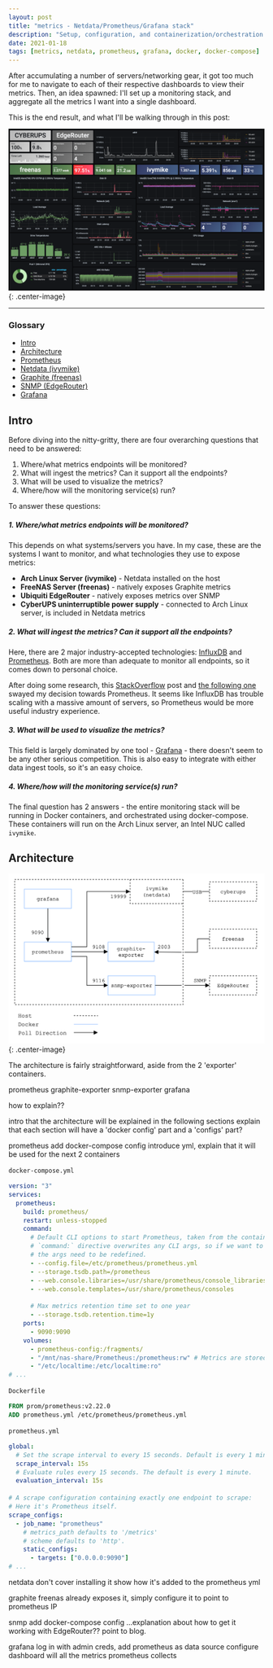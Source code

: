```yaml
---
layout: post
title: "metrics - Netdata/Prometheus/Grafana stack"
description: "Setup, configuration, and containerization/orchestration of a monitoring stack"
date: 2021-01-18
tags: [metrics, netdata, prometheus, grafana, docker, docker-compose]
---
```


After accumulating a number of servers/networking gear, it got too much for me to navigate to each of their respective dashboards to view their metrics. Then, an idea spawned: I'll set up a monitoring stack, and aggregate all the metrics I want into a single dashboard.

This is the end result, and what I'll be walking through in this post:

![Metrics NPG Dashboard](/assets/images/metrics-npg-dash.png){: .center-image}

---

### Glossary

- [Intro](#intro)
- [Architecture](#architecture)
- [Prometheus]()
- [Netdata (ivymike)]()
- [Graphite (freenas)]()
- [SNMP (EdgeRouter)]()
- [Grafana]()

## Intro

Before diving into the nitty-gritty, there are four overarching questions that need to be answered:

1. Where/what metrics endpoints will be monitored?
2. What will ingest the metrics? Can it support all the endpoints?
3. What will be used to visualize the metrics?
4. Where/how will the monitoring service(s) run?

To answer these questions:

##### 1. Where/what metrics endpoints will be monitored?

This depends on what systems/servers you have. In my case, these are the systems I want to monitor, and what technologies they use to expose metrics:

- **Arch Linux Server (ivymike)** - Netdata installed on the host
- **FreeNAS Server (freenas)** - natively exposes Graphite metrics
- **Ubiquiti EdgeRouter** - natively exposes metrics over SNMP
- **CyberUPS uninterruptible power supply** - connected to Arch Linux server, is included in Netdata metrics

##### 2. What will ingest the metrics? Can it support all the endpoints?

Here, there are 2 major industry-accepted technologies: [InfluxDB](https://www.influxdata.com/) and [Prometheus](https://prometheus.io/). Both are more than adequate to monitor all endpoints, so it comes down to personal choice.

After doing some research, this [StackOverflow](https://stackoverflow.com/a/38406973) post and [the following one](https://stackoverflow.com/a/40767676) swayed my decision towards Prometheus. It seems like InfluxDB has trouble scaling with a massive amount of servers, so Prometheus would be more useful industry experience.

##### 3. What will be used to visualize the metrics?

This field is largely dominated by one tool - [Grafana](https://grafana.com/) - there doesn't seem to be any other serious competition. This is also easy to integrate with either data ingest tools, so it's an easy choice.

##### 4. Where/how will the monitoring service(s) run?

The final question has 2 answers - the entire monitoring stack will be running in Docker containers, and orchestrated using docker-compose. These containers will run on the Arch Linux server, an Intel NUC called `ivymike`.

## Architecture

![Metrics Architecture](/assets/images/metrics-npg-architecture.png){: .center-image}

The architecture is fairly straightforward, aside from the 2 'exporter' containers.

prometheus
graphite-exporter
snmp-exporter
grafana

how to explain??

intro that the architecture will be explained in the following sections
explain that each section will have a 'docker config' part and a 'configs' part?

prometheus
add docker-compose config
introduce yml, explain that it will be used for the next 2 containers

`docker-compose.yml`

```yaml
version: "3"
services:
  prometheus:
    build: prometheus/
    restart: unless-stopped
    command:
      # Default CLI options to start Prometheus, taken from the container. Docker-Compose's
      # `command:` directive overwrites any CLI args, so if we want to use the directive, all
      # the args need to be redefined.
      - --config.file=/etc/prometheus/prometheus.yml
      - --storage.tsdb.path=/prometheus
      - --web.console.libraries=/usr/share/prometheus/console_libraries
      - --web.console.templates=/usr/share/prometheus/consoles

      # Max metrics retention time set to one year
      - --storage.tsdb.retention.time=1y
    ports:
      - 9090:9090
    volumes:
      - prometheus-config:/fragments/
      - "/mnt/nas-share/Prometheus:/prometheus:rw" # Metrics are stored on NAS
      - "/etc/localtime:/etc/localtime:ro"
# ...
```

`Dockerfile`

```Dockerfile
FROM prom/prometheus:v2.22.0
ADD prometheus.yml /etc/prometheus/prometheus.yml
```

`prometheus.yml`

```yaml
global:
  # Set the scrape interval to every 15 seconds. Default is every 1 minute.
  scrape_interval: 15s
  # Evaluate rules every 15 seconds. The default is every 1 minute.
  evaluation_interval: 15s

# A scrape configuration containing exactly one endpoint to scrape:
# Here it's Prometheus itself.
scrape_configs:
  - job_name: "prometheus"
    # metrics_path defaults to '/metrics'
    # scheme defaults to 'http'.
    static_configs:
      - targets: ["0.0.0.0:9090"]
# ...
```

netdata
don't cover installing it
show how it's added to the prometheus yml

graphite
freenas already exposes it, simply configure it to point to prometheus IP

snmp
add docker-compose config
...explanation about how to get it working with EdgeRouter?? point to blog.

grafana
log in with admin creds, add prometheus as data source
configure dashboard will all the metrics prometheus collects
